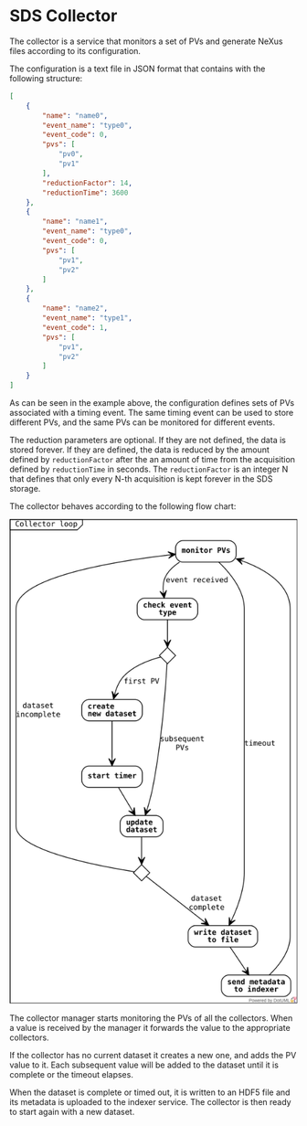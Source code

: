 # SDS Collector

The collector is a service that monitors a set of PVs and generate NeXus files according to its configuration.

The configuration is a text file in JSON format that contains with the following structure:
```json
[
    {
        "name": "name0",
        "event_name": "type0",
        "event_code": 0,
        "pvs": [
            "pv0",
            "pv1"
        ],
        "reductionFactor": 14,
        "reductionTime": 3600
    },
    {
        "name": "name1",
        "event_name": "type0",
        "event_code": 0,
        "pvs": [
            "pv1",
            "pv2"
        ]
    },
    {
        "name": "name2",
        "event_name": "type1",
        "event_code": 1,
        "pvs": [
            "pv1",
            "pv2"
        ]
    }
]
```

As can be seen in the example above, the configuration defines sets of PVs associated with a timing event. The same timing event can be used to store different PVs, and the same PVs can be monitored for different events.

The reduction parameters are optional. If they are not defined, the data is stored forever. If they are defined, the data is reduced by the amount defined by `reductionFactor` after the an amount of time from the acquisition defined by `reductionTime` in seconds. The `reductionFactor` is an integer N that defines that only every N-th acquisition is kept forever in the SDS storage.

The collector behaves according to the following flow chart:

![](collector.svg)

The collector manager starts monitoring the PVs of all the collectors. When a value is received by the manager it forwards the value to the appropriate collectors.

If the collector has no current dataset it creates a new one, and adds the PV value to it. Each subsequent value will be added to the dataset until it is complete or the timeout elapses.

When the dataset is complete or timed out, it is written to an HDF5 file and its metadata is uploaded to the indexer service. The collector is then ready to start again with a new dataset.

